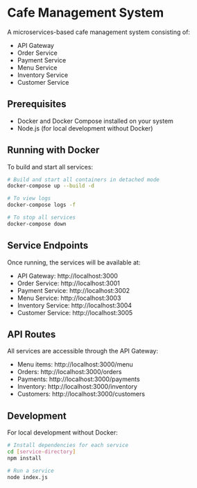 # Cafe Management System

A microservices-based cafe management system consisting of:
- API Gateway
- Order Service
- Payment Service
- Menu Service
- Inventory Service
- Customer Service

## Prerequisites

- Docker and Docker Compose installed on your system
- Node.js (for local development without Docker)

## Running with Docker

To build and start all services:

```bash
# Build and start all containers in detached mode
docker-compose up --build -d

# To view logs
docker-compose logs -f

# To stop all services
docker-compose down
```

## Service Endpoints

Once running, the services will be available at:

- API Gateway: http://localhost:3000
- Order Service: http://localhost:3001
- Payment Service: http://localhost:3002
- Menu Service: http://localhost:3003
- Inventory Service: http://localhost:3004
- Customer Service: http://localhost:3005

## API Routes

All services are accessible through the API Gateway:

- Menu items: http://localhost:3000/menu
- Orders: http://localhost:3000/orders
- Payments: http://localhost:3000/payments
- Inventory: http://localhost:3000/inventory
- Customers: http://localhost:3000/customers

## Development

For local development without Docker:

```bash
# Install dependencies for each service
cd [service-directory]
npm install

# Run a service
node index.js
``` 